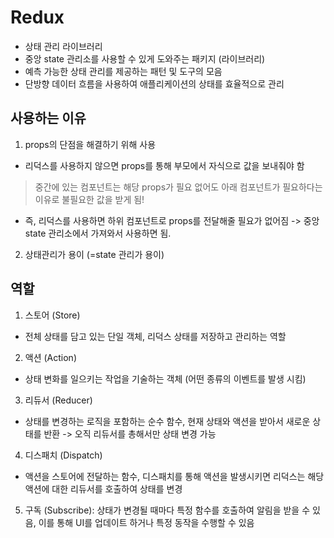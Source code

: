 # Redux
- 상태 관리 라이브러리
- 중앙 state 관리소를 사용할 수 있게 도와주는 패키지 (라이브러리)
- 예측 가능한 상태 관리를 제공하는 패턴 및 도구의 모음
- 단방향 데이터 흐름을 사용하여 애플리케이션의 상태를 효율적으로 관리

## 사용하는 이유
1. props의 단점을 해결하기 위해 사용
- 리덕스를 사용하지 않으면 props를 통해 부모에서 자식으로 값을 보내줘야 함
> 중간에 있는 컴포넌트는 해당 props가 필요 없어도 아래 컴포넌트가 필요하다는 이유로 불필요한 값을 받게 됨!
- 즉, 리덕스를 사용하면 하위 컴포넌트로 props를 전달해줄 필요가 없어짐 -> 중앙 state 관리소에서 가져와서 사용하면 됨.

2. 상태관리가 용이 (=state 관리가 용이)

## 역할
1. 스토어 (Store)
-  전체 상태를 담고 있는 단일 객체, 리덕스 상태를 저장하고 관리하는 역할

2. 액션 (Action)
- 상태 변화를 일으키는 작업을 기술하는 객체 (어떤 종류의 이벤트를 발생 시킴)

3. 리듀서 (Reducer)
- 상태를 변경하는 로직을 포함하는 순수 함수, 현재 상태와 액션을 받아서 새로운 상태를 반환 -> 오직 리듀서를 총해서만 상태 변경 가능

4. 디스패치 (Dispatch)
- 액션을 스토어에 전달하는 함수, 디스패치를 통해 액션을 발생시키면 리덕스는 해당 액션에 대한 리듀서를 호출하여 상태를 변경

5. 구독 (Subscribe): 상태가 변경될 때마다 특정 함수를 호출하여 알림을 받을 수 있음, 이를 통해 UI를 업데이트 하거나 특정 동작을 수행할 수 있음